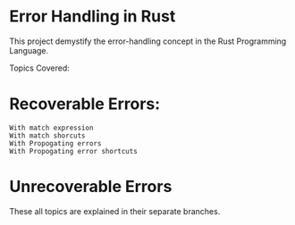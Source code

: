 # Error Handling in Rust
This project demystify the error-handling concept in the Rust Programming Language.

Topics Covered:

 # Recoverable Errors:
  
    With match expression
    With match shorcuts
    With Propogating errors
    With Propogating error shortcuts
#  Unrecoverable Errors
  
These all topics are explained in their separate branches.
